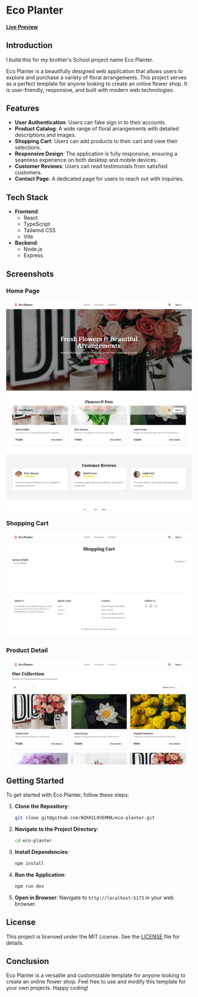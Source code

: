 # Eco Planter

#### [Live Preview](https://eco-planter.vercel.app/)

## Introduction

I build this for my brother's School project name Eco Planter.

Eco Planter is a beautifully designed web application that allows users to explore and purchase a variety of floral arrangements. This project serves as a perfect template for anyone looking to create an online flower shop. It is user-friendly, responsive, and built with modern web technologies.

## Features

- **User Authentication**: Users can fake sign in to their accounts.
- **Product Catalog**: A wide range of floral arrangements with detailed descriptions and images.
- **Shopping Cart**: Users can add products to their cart and view their selections.
- **Responsive Design**: The application is fully responsive, ensuring a seamless experience on both desktop and mobile devices.
- **Customer Reviews**: Users can read testimonials from satisfied customers.
- **Contact Page**: A dedicated page for users to reach out with inquiries.

## Tech Stack

- **Frontend**: 
  - React
  - TypeScript
  - Tailwind CSS
  - Vite
- **Backend**: 
  - Node.js 
  - Express 

## Screenshots

### Home Page
![Home Page](/preview/Home.png)
![Home Page 2](/preview/Home2.png)

### Shopping Cart
![Shopping Cart](/preview/cart.png)

### Product Detail
![Product Detail](/preview/products.png)

## Getting Started

To get started with Eco Planter, follow these steps:

1. **Clone the Repository**:
   ```bash
   git clone git@github.com:NIKHIL0VERMA/eco-planter.git
   ```

2. **Navigate to the Project Directory**:
   ```bash
   cd eco-planter
   ```

3. **Install Dependencies**:
   ```bash
   npm install
   ```

4. **Run the Application**:
   ```bash
   npm run dev
   ```

5. **Open in Browser**:
   Navigate to `http://localhost:5173` in your web browser.

## License

This project is licensed under the MIT License. See the [LICENSE](/LICENSE) file for details.

## Conclusion

Eco Planter is a versatile and customizable template for anyone looking to create an online flower shop. Feel free to use and modify this template for your own projects. Happy coding!
